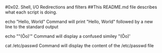 #0x02. Shell, I/O Redirections and filters
##This README.md file describes what each script is doing.

echo "Hello, World" Command will print "Hello, World" followed by a new line to the standard output

echo "\"(Ôo)'" Command will display a confused similey "(Ôo)'

cat /etc/passwd Command will display the content of the /etc/passwd file
